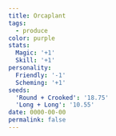 ```yaml
---
title: Orcaplant
tags:
  - produce
color: purple
stats:
  Magic: '+1'
  Skill: '+1'
personality:
  Friendly: '-1'
  Scheming: '+1'
seeds:
  'Round + Crooked': '18.75'
  'Long + Long': '10.55'
date: 0000-00-00
permalink: false
---
```


